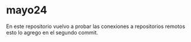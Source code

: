 # mayo24
En este repositorio vuelvo a probar las conexiones a repositorios remotos
esto lo agrego en el segundo commit.
